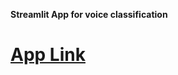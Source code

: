 **Streamlit App for voice classification**

# [App Link](https://share.streamlit.io/vkoul/st_voice_classification/main/streamlit_voice.py)
